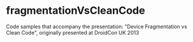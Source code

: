fragmentationVsCleanCode
========================

Code samples that accompany the presentation: "Device Fragmentation vs Clean Code", originally presented at DroidCon UK 2013
